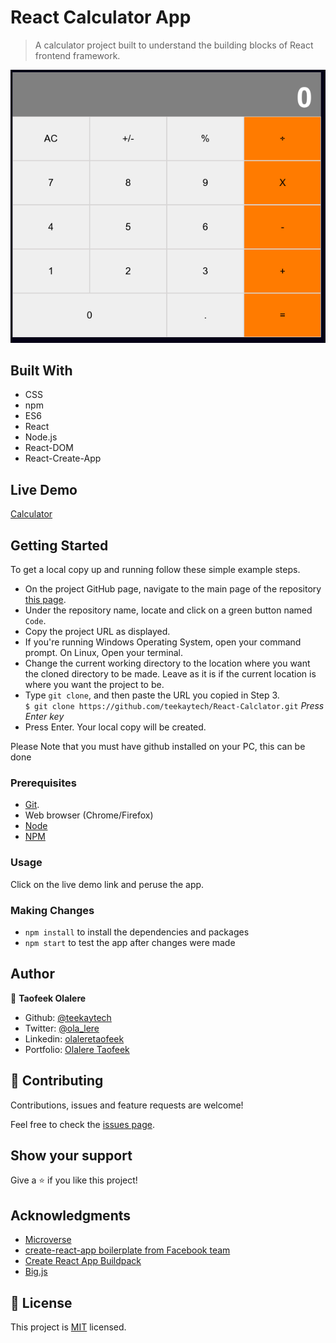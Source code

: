 # React Calculator App

> A calculator project built to understand the building blocks of React frontend framework.

![Screenshot loading...](public/screenshot.png)

## Built With

- CSS
- npm
- ES6
- React
- Node.js
- React-DOM
- React-Create-App

## Live Demo

<a href="https://react-calc-teekay.herokuapp.com/" target="_blank">Calculator</a>

## Getting Started

To get a local copy up and running follow these simple example steps.

- On the project GitHub page, navigate to the main page of the repository [this page](https://github.com/teekaytech/React-Calclator.git).
- Under the repository name, locate and click on a green button named `Code`.
- Copy the project URL as displayed.
- If you're running Windows Operating System, open your command prompt. On Linux, Open your terminal.
- Change the current working directory to the location where you want the cloned directory to be made. Leave as it is if the current location is where you want the project to be.
- Type `git clone`, and then paste the URL you copied in Step 3.<br>
  `$ git clone https://github.com/teekaytech/React-Calclator.git` <em>Press Enter key</em><br>
- Press Enter. Your local copy will be created.

Please Note that you must have github installed on your PC, this can be done

### Prerequisites

- [Git](https://gist.github.com/derhuerst/1b15ff4652a867391f03).
- Web browser (Chrome/Firefox)
- [Node](https://nodejs.org/en/)
- [NPM](https://www.npmjs.com/get-npm)

### Usage

Click on the live demo link and peruse the app.

### Making Changes

- `npm install` to install the dependencies and packages
- `npm start` to test the app after changes were made

## Author

👤 **Taofeek Olalere**

- Github: [@teekaytech](https://github.com/teekaytech)
- Twitter: [@ola_lere](https://twitter.com/ola_lere)
- Linkedin: [olaleretaofeek](https://linkedin.com/in/olaleretaofeek)
- Portfolio: [Olalere Taofeek](https://teekaytech.github.io/olaleretaofeek/)

## 🤝 Contributing

Contributions, issues and feature requests are welcome!

Feel free to check the [issues page](https://github.com/teekaytech/React-Calclator/issues/).

## Show your support

Give a ⭐️ if you like this project!

## Acknowledgments

- [Microverse](https://.microverse.org/)
- [create-react-app boilerplate from Facebook team](https://github.com/facebook/create-react-app)
- [Create React App Buildpack](https://github.com/mars/create-react-app-buildpack)
- [Big.js](https://github.com/MikeMcl/big.js/)

## 📝 License

This project is [MIT](/LICENSE) licensed.
